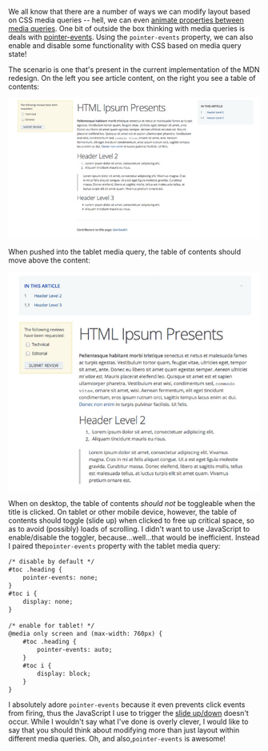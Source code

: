 We all know that there are a number of ways we can modify layout based on CSS
media queries -- hell, we can even [animate properties between media queries][1].
One bit of outside the box thinking with media queries is deals with
[pointer-events][2]. Using the `pointer-events` property, we can also enable 
and disable some functionality with CSS based on media query state!

The scenario is one that's present in the current implementation of the MDN
redesign. On the left you see article content, on the right you see a table of 
contents:

![MDN Redesign Desktop][3]

When pushed into the tablet media query, the table of contents should move
above the content:

![MDN Redesign Tablet][4]

When on desktop, the table of contents *should not* be toggleable when the
title is clicked. On tablet or other mobile device, however, the table of 
contents should toggle (slide up) when clicked to free up critical space, so as 
to avoid (possibly) loads of scrolling. I didn't want to use JavaScript to 
enable/disable the toggler, because...well...that would be inefficient. Instead 
I paired the`pointer-events` property with the tablet media query:

    /* disable by default */
    #toc .heading {
        pointer-events: none;
    }
    #toc i {
        display: none;
    }
    
    /* enable for tablet! */
    @media only screen and (max-width: 760px) {
        #toc .heading {
            pointer-events: auto;
        }
        #toc i {
            display: block;
        }   
    }
    
I absolutely adore `pointer-events` because it even prevents click events from
firing, thus the JavaScript I use to trigger the [slide up/down][5] doesn't
occur. While I wouldn't say what I've done is overly clever, I would like to say
that you should think about modifying more than just layout within different 
media queries. Oh, and also,`pointer-events` is awesome!

[1]: http://davidwalsh.name/animate-media-queries
[2]: http://davidwalsh.name/pointer-events
[3]: img/mdn-redesign-desktop.jpg "MDN Redesign Desktop"
[4]: img/mdn-redesign-tablet.jpg "MDN Redesign Tablet"
[5]: http://davidwalsh.name/css-slide

